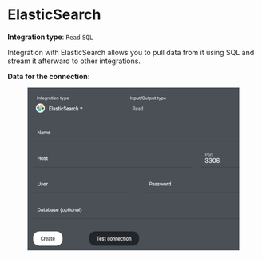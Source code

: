 # ElasticSearch

**Integration type**: `Read` `SQL`

Integration with ElasticSearch allows you to pull data from it using SQL and stream it afterward to other integrations.&#x20;

**Data for the connection:**

<figure><img src="../../.gitbook/assets/Screenshot 2024-04-23 at 16.31.13.png" alt=""><figcaption></figcaption></figure>
